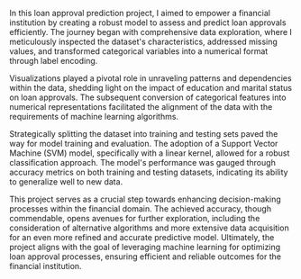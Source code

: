 
In this loan approval prediction project, I aimed to empower a financial institution by creating a robust model to assess and predict loan approvals efficiently. The journey began with comprehensive data exploration, where I meticulously inspected the dataset's characteristics, addressed missing values, and transformed categorical variables into a numerical format through label encoding.

Visualizations played a pivotal role in unraveling patterns and dependencies within the data, shedding light on the impact of education and marital status on loan approvals. The subsequent conversion of categorical features into numerical representations facilitated the alignment of the data with the requirements of machine learning algorithms.

Strategically splitting the dataset into training and testing sets paved the way for model training and evaluation. The adoption of a Support Vector Machine (SVM) model, specifically with a linear kernel, allowed for a robust classification approach. The model's performance was gauged through accuracy metrics on both training and testing datasets, indicating its ability to generalize well to new data.

This project serves as a crucial step towards enhancing decision-making processes within the financial domain. The achieved accuracy, though commendable, opens avenues for further exploration, including the consideration of alternative algorithms and more extensive data acquisition for an even more refined and accurate predictive model. Ultimately, the project aligns with the goal of leveraging machine learning for optimizing loan approval processes, ensuring efficient and reliable outcomes for the financial institution.
